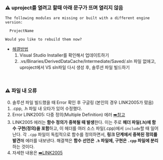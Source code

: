### ⚠️ uproject를 열려고 할때 아래 문구가 뜨며 열리지 않음
```
The following modules are missing or built with a different engine version:

  ProjectName

Would you like to rebuild them now?
```

- [해결방법](https://designerd.tistory.com/entry/UE-The-following-modules-are-missing-or-built-with-a-different-engine-version-Would-you-like-to-rebuild-them-now)
  1. Visual Studio Installer를 확인해서 업데이트하기
  2. .vs/Binaries/DerivedDataCache/Intermediate/Saved/.sln 파일 없애고, uproject에서 VS sln파일 다시 생성 후, 솔루션 파일 빌드하기

<br/>

### ⚠️ 파일 내 오류
0. 솔루션 파일 빌드했을 때 Error 확인 후 구글링 (본인의 경우 LINK2005가 떴음)
1. .cpp, .h 파일 내 오타가 있어 수정했다.
2. Error LINK2005: 다중 정의(Multiple Definition) 에러 [➡️참고](https://stackoverflow.com/questions/15421254/already-defined-in-obj-no-double-inclusions)
3. LINK2005 에러는 **함수 정의가 중복될 때 발생**한다. 이는 주로 **헤더 파일(.h)에 함수 구현(정의)을 포함**하고, 이 헤더를 여러 소스 파일(.cpp)에서 `include`할 때 일어난다. 각 `.cpp` 파일이 독립적으로 함수를 정의하면서, **링크 단계에서 중복된 정의를 발견**해 에러를 내보낸다. 해결책은 **함수 선언은 `.h` 파일에, 구현은 `.cpp` 파일에 분리**하는 것이다.
4. 자세한 내용은 [➡️LINK2005](./LINK2005.md)
